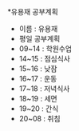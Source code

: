 *유용재 공부계획
 - 이름 : 유용재
 - 평일 공부계획
 - 09~14 : 학원수업
 - 14~15 : 점심식사
 - 15~16 : 낮잠
 - 16~17 : 운동
 - 17~18 : 저녁식사
 - 18~19 : 세면
 - 19~20 : 간식
 - 20~08 : 취침
